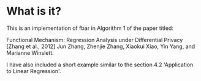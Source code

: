 # What is it?

This is an implementation of fbar in Algorithm 1 of the paper titled: 

Functional Mechanism: Regression Analysis under Differential Privacy [Zhang et al., 2012] Jun Zhang, Zhenjie Zhang, Xiaokui Xiao, Yin Yang, and Marianne Winslett.

I have also included a short example similar to the section 4.2 'Application to Linear Regression'.
